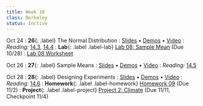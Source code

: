 ```yaml
---
title: Week 10
class: Berkeley
status: Inctive
---
```


Oct 24
: **26**{: .label} The Normal Distribution
  : [Slides](https://docs.google.com/presentation/d/1xJvqBAsRT3zhLxRLkbWbxvJ0sWTIK0H833uMnZ67cFg/edit?usp=sharing) &#8226; [Demos](https://data8.datahub.berkeley.edu/hub/user-redirect/git-pull?repo=https%3A%2F%2Fgithub.com%2Fdata-8%2Fmaterials-fa22&urlpath=tree%2Fmaterials-fa22%2Flec%2Flec26.ipynb&branch=main) &#8226; [Video](https://youtu.be/b_Uu4n_9BIM)
: *Reading:* [14.3](https://inferentialthinking.com/chapters/14/3/SD_and_the_Normal_Curve.html), [14.4](https://inferentialthinking.com/chapters/14/4/Central_Limit_Theorem.html)
: **Lab**{: .label .label-lab} [Lab 08: Sample Mean](https://data8.datahub.berkeley.edu/hub/user-redirect/git-pull?repo=https%3A%2F%2Fgithub.com%2Fdata-8%2Fmaterials-fa22&urlpath=retro%2Ftree%2Fmaterials-fa22%2Fmaterials%2Ffa22%2Flab%2Flab08%2Flab08.ipynb&branch=main) (Due 10/28)
  : [Lab 08 Worksheet](https://drive.google.com/file/d/1ZhSV1HseYI1FCw2gsOefIQcojJZSy9Vl/view)

Oct 26
: **27**{: .label} Sample Means
  : [Slides](https://docs.google.com/presentation/d/1ueXan5Up_Fum-bzEvtMr48vtfPJ-YbzIRXtP6r9aQ_k/edit#slide=id.g610d9f86d0_0_5) &#8226; [Demos](https://data8.datahub.berkeley.edu/hub/user-redirect/git-pull?repo=https%3A%2F%2Fgithub.com%2Fdata-8%2Fmaterials-fa22&urlpath=retro%2Ftree%2Fmaterials-fa22%2Flec%2Flec27.ipynb&branch=main) &#8226; [Video](https://youtu.be/9pjuu1sAIIE)
: *Reading:* [14.5](https://inferentialthinking.com/chapters/14/5/Variability_of_the_Sample_Mean.html)

Oct 28
: **28**{: .label} Designing Experiments
  : [Slides](https://docs.google.com/presentation/d/1YyfEdwfYVVbIv0wjRrJvlLYiVCArtfTbGvdBJQ1KTsc/edit?usp=sharing) &#8226; [Demos](https://data8.datahub.berkeley.edu/hub/user-redirect/git-pull?repo=https%3A%2F%2Fgithub.com%2Fdata-8%2Fmaterials-fa22&urlpath=tree%2Fmaterials-fa22%2Flec%2Flec28.ipynb&branch=main) &#8226; [Video](https://youtu.be/zvxTkKFHlOU)
: *Reading:* [14.6](https://inferentialthinking.com/chapters/14/6/Choosing_a_Sample_Size.html)
: **Homework**{: .label .label-homework} [Homework 09](https://data8.datahub.berkeley.edu/hub/user-redirect/git-pull?repo=https%3A%2F%2Fgithub.com%2Fdata-8%2Fmaterials-fa22&urlpath=tree%2Fmaterials-fa22%2Fmaterials%2Ffa22%2Fhw%2Fhw09%2Fhw09.ipynb&branch=main) (Due 11/2)
: **Project**{: .label .label-project} [Project 2: Climate](https://data8.datahub.berkeley.edu/hub/user-redirect/git-pull?repo=https%3A%2F%2Fgithub.com%2Fdata-8%2Fmaterials-fa22&urlpath=retro%2Ftree%2Fmaterials-fa22%2Fmaterials%2Ffa22%2Fproject%2Fproject2%2Fproject2.ipynb&branch=main) (Due 11/11, Checkpoint 11/4)
